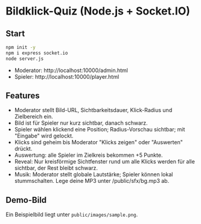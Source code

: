 
# Bildklick-Quiz (Node.js + Socket.IO)

## Start
```bash
npm init -y
npm i express socket.io
node server.js
```
- Moderator: http://localhost:10000/admin.html
- Spieler:    http://localhost:10000/player.html

## Features
- Moderator stellt Bild-URL, Sichtbarkeitsdauer, Klick-Radius und Zielbereich ein.
- Bild ist für Spieler nur kurz sichtbar, danach schwarz.
- Spieler wählen klickend eine Position; Radius-Vorschau sichtbar; mit "Eingabe" wird gelockt.
- Klicks sind geheim bis Moderator "Klicks zeigen" oder "Auswerten" drückt.
- Auswertung: alle Spieler im Zielkreis bekommen +5 Punkte.
- Reveal: Nur kreisförmige Sichtfenster rund um alle Klicks werden für alle sichtbar, der Rest bleibt schwarz.
- Musik: Moderator stellt globale Lautstärke; Spieler können lokal stummschalten. Lege deine MP3 unter /public/sfx/bg.mp3 ab.

## Demo-Bild
Ein Beispielbild liegt unter `public/images/sample.png`.
